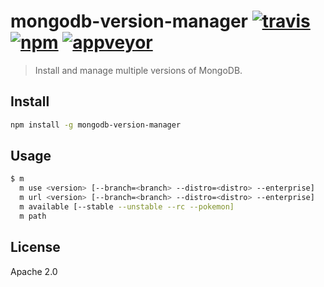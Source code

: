 # mongodb-version-manager [![travis][travis_img]][travis_url] [![npm][npm_img]][npm_url] [![appveyor][appveyor_img]][appveyor_url]

> Install and manage multiple versions of MongoDB.

## Install

```sh
npm install -g mongodb-version-manager
```

## Usage

```sh
$ m
  m use <version> [--branch=<branch> --distro=<distro> --enterprise]
  m url <version> [--branch=<branch> --distro=<distro> --enterprise]
  m available [--stable --unstable --rc --pokemon]
  m path
```

## License

Apache 2.0

[travis_img]: https://img.shields.io/travis/mongodb-js/version-manager.svg
[travis_url]: https://secure.travis-ci.org/mongodb-js/version-manager
[appveyor_img]: https://ci.appveyor.com/api/projects/status/s3xm8f9eqiakqusn?svg=true
[appveyor_url]: https://ci.appveyor.com/project/imlucas/mongodb-version-manager
[npm_img]: https://img.shields.io/npm/v/mongodb-version-manager.svg
[npm_url]: https://npmjs.org/package/mongodb-version-manager
